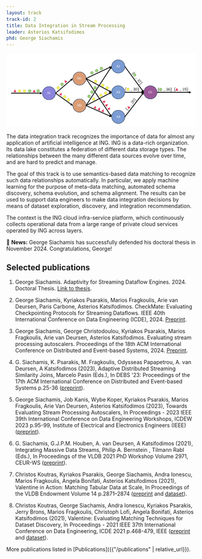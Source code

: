```yaml
---
layout: track
track-id: 2
title: Data Integration in Stream Processing
leader: Asterios Katsifodimos
phd: George Siachamis
---
```



![](../img/stream-processing.png)

The data integration track recognizes the importance of data for almost any application of artificial intelligence at ING.
ING is a data-rich organization. Its data lake constitutes a federation of different data storage types. The relationships between the many different data sources evolve over time, and are hard to predict and manage.

The goal of this track is to use semantics-based data matching to recognize such data relationships automatically. In particular, we apply machine learning for the purpose of meta-data matching, automated schema discovery, schema evolution, and schema alignment. The results can be used to support data engineers to make data integration decisions by means of dataset exploration, discovery, and integration recommendation.

The context is the ING cloud infra-service platform, which continuously collects operational data from a large range of private cloud services operated by ING across layers.

🔔 **News:** George Siachamis has successfully defended his doctoral thesis in November 2024. Congratulations, George!

## Selected publications

1. George Siachamis. Adaptivity for Streaming Dataflow Engines. 2024. Doctoral Thesis. [Link to thesis](https://resolver.tudelft.nl/uuid:7d364f56-d84a-4cb0-84cb-4c317d275373).

1. George Siachamis, Kyriakos Psarakis, Marios Fragkoulis, Arie van Deursen, Paris Carbone, Asterios Katsifodimos. CheckMate: Evaluating Checkpointing Protocols for Streaming Dataflows. IEEE 40th International Conference on Data Engineering (ICDE), 2024. [Preprint](https://arxiv.org/pdf/2403.13629).

1. George Siachamis, George Christodoulou, Kyriakos Psarakis, Marios Fragkoulis, Arie van Deursen, Asterios Katsifodimos. Evaluating stream processing autoscalers. Proceedings of the 18th ACM International Conference on Distributed and Event-based Systems, 2024. [Preprint](https://giorgoschristodoulou.github.io/George_Christodoulou_ESPA.pdf).

1. G. Siachamis, K. Psarakis, M. Fragkoulis, Odysseas Papapetrou, A. van Deursen, A Katsifodimos (2023), Adaptive Distributed Streaming Similarity Joins, Marcelo Pasin (Eds.), In DEBS '23: Proceedings of the 17th ACM International Conference on Distributed and Event-based Systems p.25-36 ([preprint](https://research.tudelft.nl/en/publications/adaptive-distributed-streaming-similarity-joins)).

1. George Siachamis, Job Kanis, Wybe Koper, Kyriakos Psarakis, Marios Fragkoulis, Arie Van Deursen, Asterios Katsifodimos (2023), Towards Evaluating Stream Processing Autoscalers, In Proceedings - 2023 IEEE 39th International Conference on Data Engineering Workshops, ICDEW 2023 p.95-99, Institute of Electrical and Electronics Engineers (IEEE) ([preprint](https://research.tudelft.nl/en/publications/towards-evaluating-stream-processing-autoscalers)).

1. G. Siachamis, G.J.P.M. Houben, A. van Deursen, A Katsifodimos (2021), Integrating Massive Data Streams, Philip A. Bernstein , Tilmann Rabl (Eds.), In Proceedings of the VLDB 2021 PhD Workshop Volume 2971, CEUR-WS ([preprint](https://research.tudelft.nl/en/publications/integrating-massive-data-streams)).

1. Christos Koutras, Kyriakos Psarakis, George Siachamis, Andra Ionescu, Marios Fragkoulis, Angela Bonifati, Asterios Katsifodimos (2021), Valentine in Action: Matching Tabular Data at Scale, In Proceedings of the VLDB Endowment Volume 14 p.2871–2874 ([preprint](https://research.tudelft.nl/en/publications/valentine-in-action-matching-tabular-data-at-scale) and [dataset](https://delftdata.github.io/valentine/)).

1. Christos Koutras, George Siachamis, Andra Ionescu, Kyriakos Psarakis, Jerry Brons, Marios Fragkoulis, Christoph Lofi, Angela Bonifati, Asterios Katsifodimos (2021), Valentine: Evaluating Matching Techniques for Dataset Discovery, In Proceedings - 2021 IEEE 37th International Conference on Data Engineering, ICDE 2021 p.468-479, IEEE ([preprint](https://research.tudelft.nl/en/publications/valentine-evaluating-matching-techniques-for-dataset-discovery) and [dataset](https://delftdata.github.io/valentine/)).
 

More publications listed in [Publications]({{"/publications" | relative_url}}).

